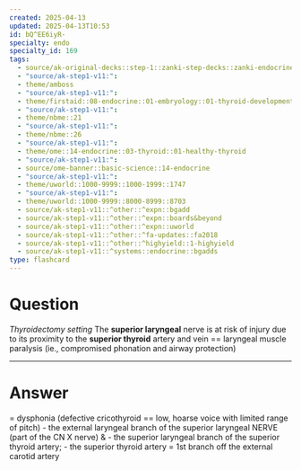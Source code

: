 ```yaml
---
created: 2025-04-13
updated: 2025-04-13T10:53
id: bQ^EE6iyR-
specialty: endo
specialty_id: 169
tags:
  - source/ak-original-decks::step-1::zanki-step-decks::zanki-endocrine::endocrine-physiology
  - "source/ak-step1-v11:": 
  - theme/amboss
  - "source/ak-step1-v11:": 
  - theme/firstaid::08-endocrine::01-embryology::01-thyroid-development::thyroid-surgery
  - "source/ak-step1-v11:": 
  - theme/nbme::21
  - "source/ak-step1-v11:": 
  - theme/nbme::26
  - "source/ak-step1-v11:": 
  - theme/ome::14-endocrine::03-thyroid::01-healthy-thyroid
  - "source/ak-step1-v11:": 
  - source/ome-banner::basic-science::14-endocrine
  - "source/ak-step1-v11:": 
  - theme/uworld::1000-9999::1000-1999::1747
  - "source/ak-step1-v11:": 
  - theme/uworld::1000-9999::8000-8999::8703
  - source/ak-step1-v11::^other::^expn::bgadd
  - source/ak-step1-v11::^other::^expn::boards&beyond
  - source/ak-step1-v11::^other::^expn::uworld
  - source/ak-step1-v11::^other::^fa-updates::fa2018
  - source/ak-step1-v11::^other::^highyield::1-highyield
  - source/ak-step1-v11::^systems::endocrine::bgadds
type: flashcard
---
```


# Question
*Thyroidectomy setting*  The **superior laryngeal** nerve is at risk of injury due to its proximity to the **superior thyroid** artery and vein == laryngeal muscle paralysis (ie., compromised phonation and airway protection)

---

# Answer
= dysphonia (defective cricothyroid == low, hoarse voice with limited range of pitch)     - the external laryngeal branch of the superior laryngeal NERVE (part of the CN X nerve) & - the superior laryngeal branch of the superior thyroid artery;  - the superior thyroid artery = 1st branch off the external carotid artery